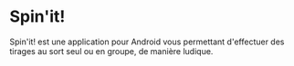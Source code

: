 # Spin'it!
Spin'it! est une application pour Android vous permettant d'effectuer des tirages au sort seul ou en groupe, de manière ludique.
